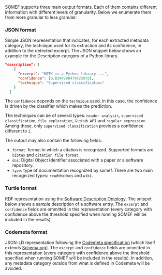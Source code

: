 SOMEF supports three main output formats. Each of them contains different information with different levels of granularity. Below we enumerate them from more granular to less granular:

### JSON format
Simple JSON representation that indicates, for each extracted metadata category, the technique used for its extraction and its confidence, in addition to the detected excerpt. The JSON snippet below shows an example for the Description category of a Python library.

```json
"description": [
    {
      "excerpt": "KGTK is a Python library ...",
      "confidence": [0.8294290479925978],
      "technique": "Supervised classification"
    }
  ]
```
The `confidence` depends on the `technique` used. In this case, the confidence is driven by the classifier which makes the prediction. 

The techniques can be of several types: `header analysis`, `supervised classification`, `file exploration`, `GitHub API` and `regular expression`. Among these, only `supervised classification` provides a confidence different to `1`.

The output may also contain the following fields:

- `format`: format in which a citation is recognized. Supported formats are `bibtex` and `citation file format`.
- `doi`: Digital Object Identifier associated with a paper or a software repository.
- `type`: type of documentation recognized by somef. There are two main recognized types: `readthedocs` and `wiki`.

### Turtle format
RDF representation using the [Software Description Ontology](https://w3id.org/okn/o/sd/). The snippet below shows a sample description of a software entry. The `excerpt` and `confidence` fields are ommitted in this representation (every category with confidence above the threshold specified when running SOMEF will be included in the results)

### Codemeta format
JSON-LD representation following the [Codemeta specification](https://codemeta.github.io/) (which itself extends [Schema.org](https://schema.org/)). The `excerpt` and `confidence` fields are ommitted in this representation (every category with confidence above the threshold specified when running SOMEF will be included in the results). In addition, any metadata category outside from what is defined in Codemeta will be avoided.

